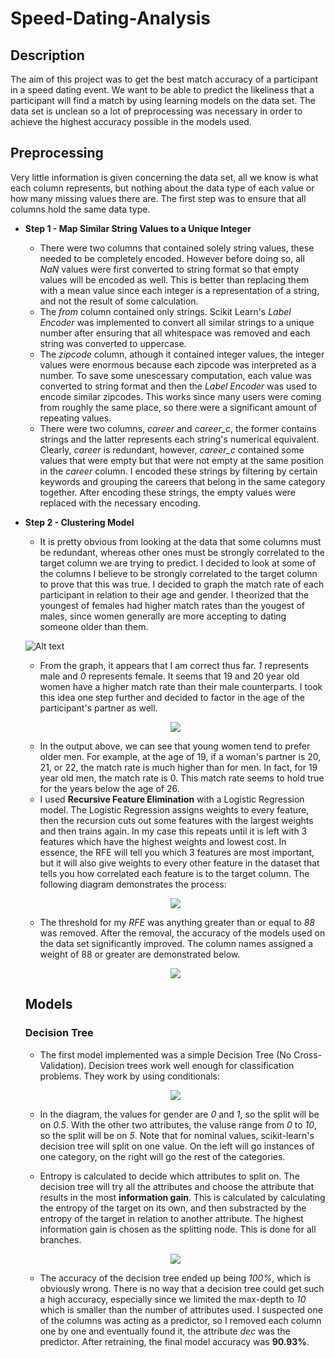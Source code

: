 # Speed-Dating-Analysis
## Description
The aim of this project was to get the best match accuracy of a participant in a speed dating event. We want to be able to predict the likeliness that a participant will find a match by using learning models on the data set. The data set is unclean so a lot of preprocessing was necessary in order to achieve the highest accuracy possible in the models used.

## Preprocessing
Very little information is given concerning the data set, all we know is what each column represents, but nothing about the data type of each value or how many missing values there are. The first step was to ensure that all columns hold the same data type.

* **Step 1 - Map Similar String Values to a Unique Integer**
  * There were two columns that contained solely string values, these needed to be completely encoded. However before doing so, all *NaN* values were first converted to string format so that empty values will be encoded as well. This is better than replacing them with a mean value since each integer is a representation of a string, and not the result of some calculation.
  * The *from* column contained only strings. Scikit Learn's *Label Encoder* was implemented to convert all similar strings to a unique number after ensuring that all whitespace was removed and each string was converted to uppercase. 
  * The *zipcode* column, athough it contained integer values, the integer values were enormous because each zipcode was interpreted as a number. To save some unescessary computation, each value was converted to string format and then the *Label Encoder* was used to encode similar zipcodes. This works since many users were coming from roughly the same place, so there were a significant amount of repeating values.
  * There were two columns, *career* and *career_c*, the former contains strings and the latter represents each string's numerical equivalent. Clearly, *career* is redundant, however, *career_c* contained some values that were empty but that were not empty at the same position in the *career* column. I encoded these strings by filtering by certain keywords and grouping the careers that belong in the same category together. After encoding these strings, the empty values were replaced with the necessary encoding.

* **Step 2 - Clustering Model**
  * It is pretty obvious from looking at the data that some columns must be redundant, whereas other ones must be strongly correlated to the target column we are trying to predict. I decided to look at some of the columns I believe to be strongly correlated to the target column to prove that this was true. I decided to graph the match rate of each participant in relation to their age and gender. I theorized that the youngest of females had higher match rates than the yougest of males, since women generally are more accepting to dating someone older than them.
  
  ![Alt text](/img/data_graph.png)

  * From the graph, it appears that I am correct thus far. *1* represents male and *0* represents female. It seems that 19 and 20 year old women have a higher match rate than their male counterparts. I took this idea one step further and decided to factor in the age of the participant's partner as well.
  
  <p align="center">
   <img src="/img/age_o_table.png"/>
  </p>
  
  * In the output above, we can see that young women tend to prefer older men. For example, at the age of 19, if a woman's partner is 20, 21, or 22, the match rate is much higher than for men. In fact, for 19 year old men, the match rate is 0. This match rate seems to hold true for the years below the age of 26.
  * I used **Recursive Feature Elimination** with a Logistic Regression model. The Logistic Regression assigns weights to every feature, then the recursion cuts out some features with the largest weights and then trains again. In my case this repeats until it is left with 3 features which have the highest weights and lowest cost. In essence, the RFE will tell you which 3 features are most important, but it will also give weights to every other feature in the dataset that tells you how correlated each feature is to the target column. The following diagram demonstrates the process:
 
  <p align="center">
   <img src="/img/RFE_model.png"/>
  </p>
  
  
   * The threshold for my *RFE* was anything greater than or equal to *88* was removed. After the removal, the accuracy of the models used on the data set significantly improved. The column names assigned a weight of 88 or greater are demonstrated below.
   
   <p align="center">
   <img src="/img/RFEres.png"/>
  </p>
  
  
  ## Models
  
  ### Decision Tree
   * The first model implemented was a simple Decision Tree (No Cross-Validation). Decision trees work well enough for classification problems. They work by using conditionals:
   
   <p align="center">
   <img src="/img/Decision_Tree.png"/>
  </p>
 
  * In the diagram, the values for gender are *0* and *1*, so the split will be on *0.5*. With the other two attributes, the valuse range from *0* to *10*, so the split will be on *5*. Note that for nominal values, scikit-learn's decision tree will split on one value. On the left will go instances of one category, on the right will go the rest of the categories.
  
  * Entropy is calculated to decide which attributes to split on. The decision tree will try all the attributes and choose the attribute that results in the most **information gain**. This is calculated by calculating the entropy of the target on its own, and then substracted by the entropy of the target in relation to another attribute. The highest information gain is chosen as the splitting node. This is done for all branches.
   <p align="center">
   <img src="/img/entropy.png"/>
  </p>
 
  
  * The accuracy of the decision tree ended up being *100%*, which is obviously wrong. There is no way that a decision tree could get such a high accuracy, especially since we limited the max-depth to *10* which is smaller than the number of attributes used. I suspected one of the columns was acting as a predictor, so I removed each column one by one and eventually found it, the attribute *dec* was the predictor. After retraining, the final model accuracy was **90.93%**.
 
 
